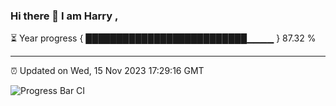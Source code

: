 ### Hi there 👋 I am Harry , 

⏳ Year progress { ██████████████████████████▁▁▁▁ } 87.32 %

---

⏰ Updated on Wed, 15 Nov 2023 17:29:16 GMT

![Progress Bar CI](https://github.com/duykhang68/duykhang68/workflows/Progress%20Bar%20CI/badge.svg)
